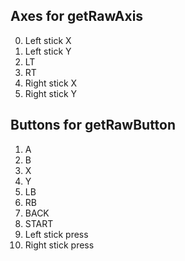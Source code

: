 ## Axes for getRawAxis
0. Left stick X
1. Left stick Y
2. LT
3. RT
4. Right stick X
5. Right stick Y

## Buttons for getRawButton
1. A
2. B
3. X
4. Y
5. LB
6. RB
7. BACK
8. START
9. Left stick press
10. Right stick press